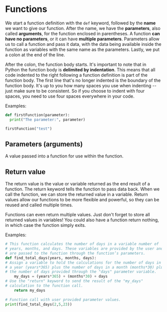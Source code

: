 # Functions
 We start a function definition with the `def` keyword, followed by the **name** we want to give our function. After the name, we have the **parameters**, also called **arguments**, for the function enclosed in parentheses. A function **can have no parameters**, or it can have **multiple parameters**. Parameters allow us to call a function and pass it data, with the data being available inside the function as variables with the same name as the parameters. Lastly, we put a colon at the end of the line.

After the colon, the function body starts. It's important to note that in Python the function body is **delimited by indentation**. This means that all code indented to the right following a function definition is part of the function body. The first line that's no longer indented is the boundary of the function body. It's up to you how many spaces you use when indenting -- just make sure to be consistent. So if you choose to indent with four spaces, you need to use four spaces everywhere in your code.

Examples:

```python
def firstFunction(parameter):
  print("The parameter:", parameter)

firstFunction("test")
```

## Parameters (arguments)
A value passed into a function for use within the function.


## Return value
The return value is the value or variable returned as the end result of a function.
The return keyword tells the function to pass data back. When we call the function, we can store the returned value in a variable. Return values allow our functions to be more flexible and powerful, so they can be reused and called multiple times.

Functions can even return multiple values. Just don't forget to store all returned values in variables! You could also have a function return nothing, in which case the function simply exits.

Examples:

```python
# This function calculates the number of days in a variable number of 
# years, months, and days. These variables are provided by the user and
# are passed to the function through the function’s parameters.
def find_total_days(years, months, days):
# Assign a variable to hold the calculations for the number of days in
# a year (years*365) plus the number of days in a month (months*30) plus
# the number of days provided through the "days" parameter variable.
    my_days = (years*365) + (months*30) + days
# Use the "return" keyword to send the result of the "my_days"  
# calculation to the function call. 
    return my_days
 
# Function call with user provided parameter values. 
print(find_total_days(2,5,23))
```